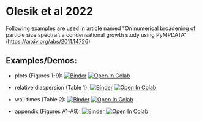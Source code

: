 # Olesik et al 2022
Following examples are used in article named "On numerical broadening of particle size spectra:\\
a condensational growth study using PyMPDATA" (https://arxiv.org/abs/2011.14726)
 
## Examples/Demos:
- plots (Figures 1-9):
  [![Binder](https://mybinder.org/badge_logo.svg)](https://mybinder.org/v2/gh/open-atmos/PyMPDATA.git/main?filepath=examples/PyMPDATA_examples%2FOlesik_et_al_2022/demo_make_plots.ipynb)
  [![Open In Colab](https://colab.research.google.com/assets/colab-badge.svg)](https://colab.research.google.com/github/open-atmos/PyMPDATA/blob/main/examples/PyMPDATA/Olesik_et_al_2022/demo_make_plots.ipynb) 
  
- relative diaspersion (Table 1):
  [![Binder](https://mybinder.org/badge_logo.svg)](https://mybinder.org/v2/gh/open-atmos/PyMPDATA.git/main?filepath=examples/PyMPDATA%2FOlesik_et_al_2022/demo_make_dispersion_ratio.ipynb)
  [![Open In Colab](https://colab.research.google.com/assets/colab-badge.svg)](https://colab.research.google.com/github/open-atmos/PyMPDATA/blob/main/examples/PyMPDATA_examples/Olesik_et_al_2022/demo_make_dispersion_ratio.ipynb)   
 
- wall times (Table 2):
  [![Binder](https://mybinder.org/badge_logo.svg)](https://mybinder.org/v2/gh/open-atmos/PyMPDATA.git/main?filepath=examples/PyMPDATA_examples%2FOlesik_et_al_2022/demo_wall_times.ipynb)
  [![Open In Colab](https://colab.research.google.com/assets/colab-badge.svg)](https://colab.research.google.com/github/open-atmos/PyMPDATA/blob/main/PyMPDATA_examples/Olesik_et_al_2022/demo_wall_times.ipynb) 
  
- appendix (Figures A1-A9):
  [![Binder](https://mybinder.org/badge_logo.svg)](https://mybinder.org/v2/gh/open-atmos/PyMPDATA.git/main?filepath=examples/PyMPDATA_examples%2FOlesik_et_al_2022/demo_make_convergences.ipynb)
  [![Open In Colab](https://colab.research.google.com/assets/colab-badge.svg)](https://colab.research.google.com/github/open-atmos/PyMPDATA/blob/main/examples/PyMPDATA_examples/Olesik_et_al_2022/demo_make_convergences.ipynb) 

